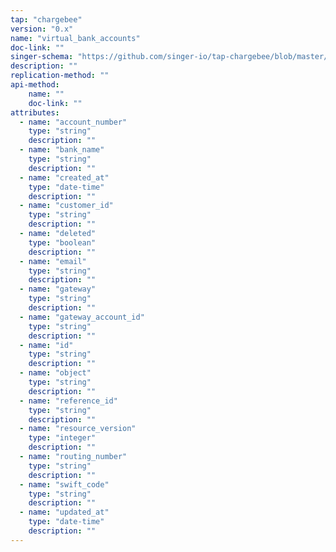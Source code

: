 ```yaml
---
tap: "chargebee"
version: "0.x"
name: "virtual_bank_accounts"
doc-link: ""
singer-schema: "https://github.com/singer-io/tap-chargebee/blob/master/tap_chargebee/schemas/virtual_bank_accounts.json"
description: ""
replication-method: ""
api-method:
    name: ""
    doc-link: ""
attributes:
  - name: "account_number"
    type: "string"
    description: ""
  - name: "bank_name"
    type: "string"
    description: ""
  - name: "created_at"
    type: "date-time"
    description: ""
  - name: "customer_id"
    type: "string"
    description: ""
  - name: "deleted"
    type: "boolean"
    description: ""
  - name: "email"
    type: "string"
    description: ""
  - name: "gateway"
    type: "string"
    description: ""
  - name: "gateway_account_id"
    type: "string"
    description: ""
  - name: "id"
    type: "string"
    description: ""
  - name: "object"
    type: "string"
    description: ""
  - name: "reference_id"
    type: "string"
    description: ""
  - name: "resource_version"
    type: "integer"
    description: ""
  - name: "routing_number"
    type: "string"
    description: ""
  - name: "swift_code"
    type: "string"
    description: ""
  - name: "updated_at"
    type: "date-time"
    description: ""
---
```

